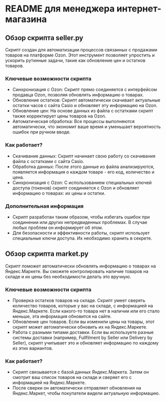 # README для менеджера интернет-магазина

## Обзор скрипта seller.py

Скрипт создан для автоматизации процессов связанных с продажами товаров на платформе Ozon. Этот инструмент позволяет упростить и ускорить рутинные задачи, такие как обновление цен и остатков товаров.

### Ключевые возможности скрипта

* Синхронизация с Ozon: Скрипт прямо соединяется с интерфейсом продавца Ozon, позволяя обновлять информацию о товарах.
* Обновление остатков: Скрипт автоматически скачивает актуальные остатки часов с сайта Casio и обновляет эту информацию на Ozon.
* Обновление цен: На основе данных из файла с остатками скрипт также корректирует цены товаров на Ozon.
* Автоматическая обработка: Все процессы выполняются автоматически, что экономит ваше время и уменьшает вероятность ошибок при ручном вводе.
### Как работает?

* Скачивание данных: Скрипт начинает свою работу со скачивания файла с остатками с сайта Casio.
* Обработка данных: После этого данные из файла анализируются, появляется информация о каждом товаре - его код, количество и цена.
* Синхронизация с Ozon: С использованием специальных ключей доступа (токенов) скрипт соединяется с Ozon и обновляет информацию о товарах: их цены и остатки.
### Дополнительная информация

* Скрипт разработан таким образом, чтобы избегать ошибок при соединении или других непредвиденных проблемах. В случае любых проблем он информирует об этом.
* Для безопасности и эффективности работы, скрипт использует специальные ключи доступа. Их необходимо хранить в секрете.
## Обзор скрипта market.py

Скрипт поможет автоматически обновлять информацию о товарах на Яндекс.Маркете. Вы сможете контролировать наличие товаров на складе и их цены без необходимости делать это вручную.

### Ключевые возможности скрипта
* Проверка остатков товаров на складе. Скрипт умеет сверять количество товаров, которые у вас на складе, с информацией на Яндекс.Маркете. Если какого-то товара нет в наличии или его стало меньше, эта информация обновится на сайте.
* Обновление цен товаров. Если вы изменили цены на товары, этот скрипт может автоматически обновить их на Яндекс.Маркете.
* Работа с разными типами доставки. Если вы используете разные системы доставки (например, Fullfilment by Seller или Delivery by Seller), скрипт учитывает это и обновляет информацию по каждому из этих вариантов.
### Как работает?

* Скрипт связывается с базой данных Яндекс.Маркета.
Затем он смотрит ваш список товаров на складе и сверяет его с информацией на Яндекс.Маркете.
* После сверки он автоматически отправляет обновления на Яндекс.Маркет, чтобы покупатели видели актуальную информацию.